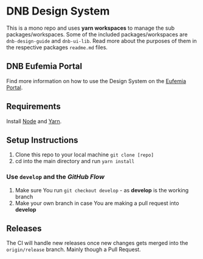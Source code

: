# DNB Design System

This is a mono repo and uses **yarn workspaces** to manage the sub packages/workspaces.
Some of the included packages/workspaces are `dnb-design-guide` and `dnb-ui-lib`. Read more about the purposes of them in the respective packages `readme.md` files.

## DNB Eufemia Portal

Find more information on how to use the Design System on the [Eufemia Portal](https://eufemia.dnb.no/).

## Requirements

Install [Node](https://nodejs.org) and [Yarn](https://yarnpkg.com).

## Setup Instructions

1.  Clone this repo to your local machine `git clone [repo]`
1.  cd into the main directory and run `yarn install`

### Use `develop` and the _GitHub Flow_

1.  Make sure You run `git checkout develop` - as **develop** is the working branch
1.  Make your own branch in case You are making a pull request into **develop**

## Releases

The CI will handle new releases once new changes gets merged into the `origin/release` branch. Mainly though a Pull Request.
